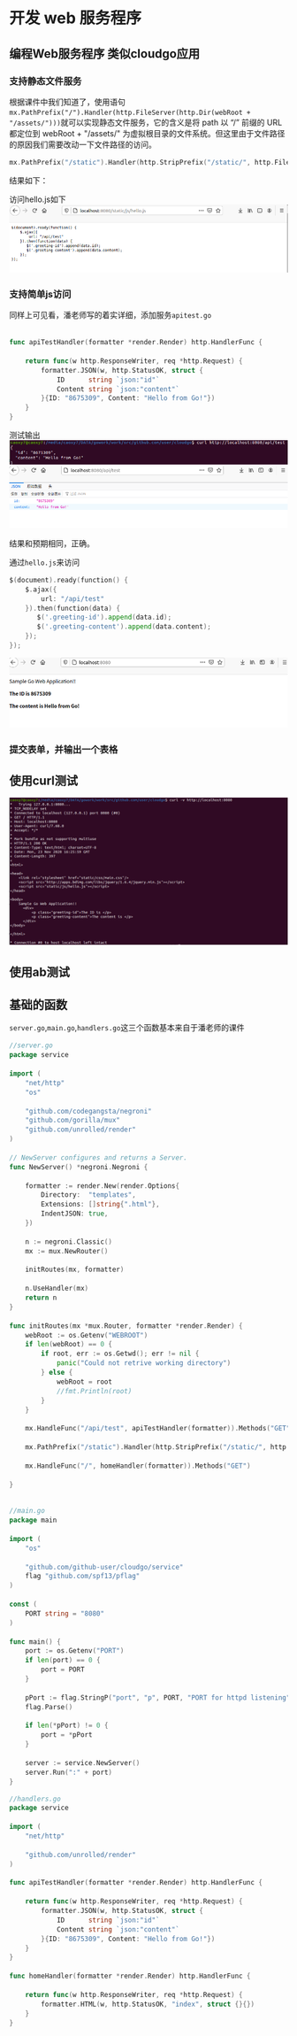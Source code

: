 # 开发 web 服务程序

## 编程Web服务程序 类似cloudgo应用

### 支持静态文件服务

根据课件中我们知道了，使用语句`mx.PathPrefix("/").Handler(http.FileServer(http.Dir(webRoot + "/assets/")))`就可以实现静态文件服务，它的含义是将 path 以 “/” 前缀的 URL 都定位到 webRoot + "/assets/" 为虚拟根目录的文件系统。但这里由于文件路径的原因我们需要改动一下文件路径的访问。

```go
mx.PathPrefix("/static").Handler(http.StripPrefix("/static/", http.FileServer(http.Dir(webRoot+"/assets/"))))

```

结果如下：

访问hello.js如下
![1](img/1.png)

### 支持简单js访问

同样上可见看，潘老师写的着实详细，添加服务`apitest.go`

```go

func apiTestHandler(formatter *render.Render) http.HandlerFunc {

	return func(w http.ResponseWriter, req *http.Request) {
		formatter.JSON(w, http.StatusOK, struct {
			ID      string `json:"id"`
			Content string `json:"content"`
		}{ID: "8675309", Content: "Hello from Go!"})
	}
}
```

测试输出
![2](img/2.png)
![3](img/3.png)

结果和预期相同，正确。

通过`hello.js`来访问

```go
$(document).ready(function() {
    $.ajax({
        url: "/api/test"
    }).then(function(data) {
       $('.greeting-id').append(data.id);
       $('.greeting-content').append(data.content);
    });
});

```

![4](img/4.png)

### 提交表单，并输出一个表格

## 使用curl测试

![5](img/5.png)

## 使用ab测试

## 基础的函数

`server.go`,`main.go`,`handlers.go`这三个函数基本来自于潘老师的课件

```go
//server.go
package service

import (
	"net/http"
	"os"

	"github.com/codegangsta/negroni"
	"github.com/gorilla/mux"
	"github.com/unrolled/render"
)

// NewServer configures and returns a Server.
func NewServer() *negroni.Negroni {

	formatter := render.New(render.Options{
		Directory:  "templates",
		Extensions: []string{".html"},
		IndentJSON: true,
	})

	n := negroni.Classic()
	mx := mux.NewRouter()

	initRoutes(mx, formatter)

	n.UseHandler(mx)
	return n
}

func initRoutes(mx *mux.Router, formatter *render.Render) {
	webRoot := os.Getenv("WEBROOT")
	if len(webRoot) == 0 {
		if root, err := os.Getwd(); err != nil {
			panic("Could not retrive working directory")
		} else {
			webRoot = root
			//fmt.Println(root)
		}
	}

	mx.HandleFunc("/api/test", apiTestHandler(formatter)).Methods("GET")

    mx.PathPrefix("/static").Handler(http.StripPrefix("/static/", http.FileServer(http.Dir(webRoot+"/assets/"))))

	mx.HandleFunc("/", homeHandler(formatter)).Methods("GET")

}

```

```go

//main.go
package main

import (
	"os"

	"github.com/github-user/cloudgo/service"
	flag "github.com/spf13/pflag"
)

const (
	PORT string = "8080"
)

func main() {
	port := os.Getenv("PORT")
	if len(port) == 0 {
		port = PORT
	}

	pPort := flag.StringP("port", "p", PORT, "PORT for httpd listening")
	flag.Parse()

	if len(*pPort) != 0 {
		port = *pPort
	}

	server := service.NewServer()
	server.Run(":" + port)
}

```

```go
//handlers.go
package service

import (
	"net/http"

	"github.com/unrolled/render"
)

func apiTestHandler(formatter *render.Render) http.HandlerFunc {

	return func(w http.ResponseWriter, req *http.Request) {
		formatter.JSON(w, http.StatusOK, struct {
			ID      string `json:"id"`
			Content string `json:"content"`
		}{ID: "8675309", Content: "Hello from Go!"})
	}
}

func homeHandler(formatter *render.Render) http.HandlerFunc {

	return func(w http.ResponseWriter, req *http.Request) {
		formatter.HTML(w, http.StatusOK, "index", struct {}{})
	}
}



```
